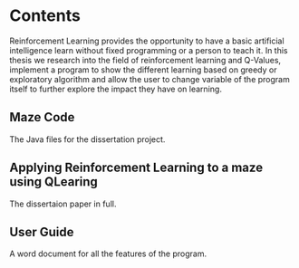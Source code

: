 # Contents
Reinforcement Learning provides the opportunity to have a basic artificial intelligence learn without fixed 
programming or a person to teach it. In this thesis we research into the field of reinforcement learning and Q-Values, 
implement a program to show the different learning based on greedy or exploratory algorithm and allow the user to change
variable of the program itself to further explore the impact they have on learning.

## Maze Code
The Java files for the dissertation project.

## Applying Reinforcement Learning to a maze using QLearing
The dissertaion paper in full.

## User Guide
A word document for all the features of the program.
